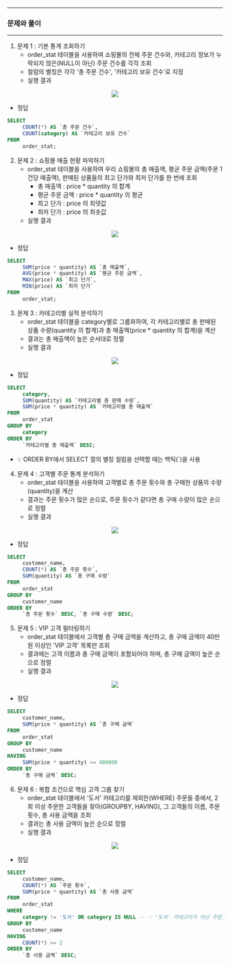 -----
### 문제와 풀이
-----
1. 문제 1 : 기본 통계 조회하기
   - order_stat 테이블을 사용하여 쇼핑몰의 전체 주문 건수와, 카테고리 정보가 누락되지 않은(NULL이 아닌) 주문 건수를 각각 조회
   - 컬럼의 별칭은 각각 '총 주문 건수', '카테고리 보유 건수'로 지정
   - 실행 결과
<div align="center">
<img src="https://github.com/user-attachments/assets/622b63f2-bd3c-4ffd-9f86-fa2aacbc1ee2">
</div>

   - 정답
```sql
SELECT
     COUNT(*) AS `총 주문 건수`,
     COUNT(category) AS `카테고리 보유 건수`
FROM
     order_stat;
```

2. 문제 2 : 쇼핑몰 매출 현황 파악하기
   - order_stat 테이블을 사용하여 우리 쇼핑몰의 총 매출액, 평균 주문 금액(주문 1건당 매출액), 판매된 상품들의 최고 단가와 최저 단가를 한 번에 조회
     + 총 매출액 : price * quantity 의 합계
     + 평균 주문 금액 : price * quantity 의 평균
     + 최고 단가 : price 의 최댓값
     + 최저 단가 : price 의 최솟값
   - 실행 결과
<div align="center">
<img src="https://github.com/user-attachments/assets/0db8b709-8522-454f-b65b-17473942184e">
</div>

   - 정답
```sql
SELECT
     SUM(price * quantity) AS `총 매출액`,
     AVG(price * quantity) AS `평균 주문 금액`,
     MAX(price) AS `최고 단가`,
     MIN(price) AS `최저 단가`
FROM
     order_stat;
```

3. 문제 3 : 카테고리별 실적 분석하기
   - order_stat 테이블을 category별로 그룹화하여, 각 카테고리별로 총 판매된 상품 수량(quantity 의 합계)과 총 매출액(price * quantity 의 합계)을 계산
   - 결과는 총 매출액이 높은 순서대로 정렬
   - 실행 결과
<div align="center">
<img src="https://github.com/user-attachments/assets/404676f4-40ed-48c9-8df9-916e7343d239">
</div>

   - 정답
```sql
SELECT
     category,
     SUM(quantity) AS `카테고리별 총 판매 수량`,
     SUM(price * quantity) AS `카테고리별 총 매출액`
FROM
     order_stat
GROUP BY
     category
ORDER BY
     `카테고리별 총 매출액` DESC;
```
   - 💡 ORDER BY에서 SELECT 절의 별칭 컬럼을 선택할 때는 백틱(`)을 사용

4. 문제 4 : 고객별 주문 통계 분석하기
   - order_stat 테이블을 사용하여 고객별로 총 주문 횟수와 총 구매한 상품의 수량(quantity)을 계산
   - 결과는 주문 횟수가 많은 순으로, 주문 횟수가 같다면 총 구매 수량이 많은 순으로 정렬
   - 실행 결과
<div align="center">
<img src="https://github.com/user-attachments/assets/c8418548-776a-48cf-8005-d25b5213821e">
</div>

   - 정답
```sql
SELECT
     customer_name,
     COUNT(*) AS `총 주문 횟수`,
     SUM(quantity) AS `총 구매 수량`
FROM
     order_stat
GROUP BY
     customer_name
ORDER BY
     `총 주문 횟수` DESC, `총 구매 수량` DESC;
```

5. 문제 5 : VIP 고객 필터링하기
   - order_stat 테이블에서 고객별 총 구매 금액을 계산하고, 총 구매 금액이 40만 원 이상인 'VIP 고객' 목록만 조회
   - 결과에는 고객 이름과 총 구매 금액이 포함되어야 하며, 총 구매 금액이 높은 순으로 정렬
   - 실행 결과
<div align="center">
<img src="https://github.com/user-attachments/assets/a2798c11-3855-43b7-84bb-760cb45cdbc0">
</div>

   - 정답
```sql
SELECT
     customer_name,
     SUM(price * quantity) AS `총 구매 금액`
FROM
     order_stat
GROUP BY
     customer_name
HAVING
     SUM(price * quantity) >= 400000
ORDER BY
     `총 구매 금액` DESC;
```

6. 문제 6 : 복합 조건으로 핵심 고객 그룹 찾기
   - order_stat 테이블에서 '도서' 카테고리를 제외한(WHERE) 주문들 중에서, 2회 이상 주문한 고객들을 찾아(GROUPBY, HAVING), 그 고객들의 이름, 주문 횟수, 총 사용 금액을 조회
   - 결과는 총 사용 금액이 높은 순으로 정렬
   - 실행 결과
<div align="center">
<img src="https://github.com/user-attachments/assets/a1fe7442-37be-4359-9e2e-2833112722b7">
</div>

   - 정답
```sql
SELECT
     customer_name,
     COUNT(*) AS `주문 횟수`,
     SUM(price * quantity) AS `총 사용 금액`
FROM
     order_stat
WHERE
     category != '도서' OR category IS NULL -- 💡 '도서' 카테고리가 아닌 주문, NULL도 포함
GROUP BY
     customer_name
HAVING
     COUNT(*) >= 2
ORDER BY
     `총 사용 금액` DESC;
 ```
